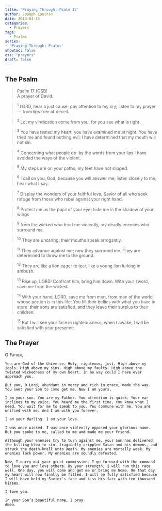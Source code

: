 ```yaml
---
title: 'Praying Through: Psalm 17'
author: Joseph Louthan
date: 2013-04-16
categories:
  - Prayers
tags:
  - Psalms
series:
- 'Praying Through: Psalms'
showtoc: false
css: "prayers"
draft: false
---
```

## The Psalm

>Psalm 17 (CSB)  
><sup></sup> A prayer of David. 

><sup>1</sup> LORD, hear a just cause; pay attention to my cry; listen to my prayer— from lips free of deceit. 

><sup>2</sup> Let my vindication come from you, for you see what is right. 

><sup>3</sup> You have tested my heart; you have examined me at night. You have tried me and found nothing evil; I have determined that my mouth will not sin. 

><sup>4</sup> Concerning what people do: by the words from your lips I have avoided the ways of the violent. 

><sup>5</sup> My steps are on your paths; my feet have not slipped. 

><sup>6</sup> I call on you, God, because you will answer me; listen closely to me; hear what I say. 

><sup>7</sup> Display the wonders of your faithful love, Savior of all who seek refuge from those who rebel against your right hand. 

><sup>8</sup> Protect me as the pupil of your eye; hide me in the shadow of your wings 

><sup>9</sup> from the wicked who treat me violently, my deadly enemies who surround me. 

><sup>10</sup> They are uncaring; their mouths speak arrogantly. 

><sup>11</sup> They advance against me; now they surround me. They are determined to throw me to the ground. 

><sup>12</sup> They are like a lion eager to tear, like a young lion lurking in ambush. 

><sup>13</sup> Rise up, LORD! Confront him; bring him down. With your sword, save me from the wicked. 

><sup>14</sup> With your hand, LORD, save me from men, from men of the world whose portion is in this life: You fill their bellies with what you have in store; their sons are satisfied, and they leave their surplus to their children. 

><sup>15</sup> But I will see your face in righteousness; when I awake, I will be satisfied with your presence.

## The Prayer

<div style="font-variant: small-caps;">
  O Father,
</div>

```text
You are God of the Universe. Holy, righteous, just. High above my idols. High above my sins. High above my faults. High above the twisted wickedness of my own heart. In no way could I have ever approach you.

But you, O Lord, abundant in mercy and rich in grace, made the way. You sent your Son to come get me. Now I am yours.

I am your son. You are my Father. You attention is quick. Your ear inclines to my voice. You heard me the first time. You know what I need. You wait for me to speak to you. You commune with me. You are unified with me. And I am with you forever.

I am your darling. I am your love.

I was once wicked. I was once violently opposed your glorious name. But you spoke to me, called to me and made me your friend.

Although your enemies try to turn against me, your Son has delivered the killing blow to sin, tragically crippled Satan and his demons, and struck the death-knell unto Death. My enemies are mortally weak. My enemies lack power. My enemies are soundly defeated.

Now, I carry out your great commission. I go forward with the command to love you and love others. By your strength, I will run this race well. One day, you will come and get me or bring me home. On that day, my heart will now finally be filled. I will be fully satisfied because I will have held my Savior’s face and kiss His face with ten thousand kisses.

I love you.

In your Son’s beautiful name, I pray.
Amen.
```
